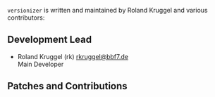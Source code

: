 ```versionizer``` is written and maintained by Roland Kruggel andvarious contributors:## Development Lead- Roland Kruggel (rk) <rkruggel@bbf7.de>   Main Developer## Patches and Contributions